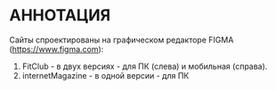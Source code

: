 # АННОТАЦИЯ
Сайты спроектированы на графическом редакторе FIGMA (https://www.figma.com):
1. FitClub - в двух версиях - для ПК (слева) и мобильная (справа).
2. internetMagazine - в одной версии - для ПК